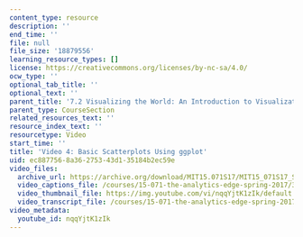 ```yaml
---
content_type: resource
description: ''
end_time: ''
file: null
file_size: '18879556'
learning_resource_types: []
license: https://creativecommons.org/licenses/by-nc-sa/4.0/
ocw_type: ''
optional_tab_title: ''
optional_text: ''
parent_title: '7.2 Visualizing the World: An Introduction to Visualization'
parent_type: CourseSection
related_resources_text: ''
resource_index_text: ''
resourcetype: Video
start_time: ''
title: 'Video 4: Basic Scatterplots Using ggplot'
uid: ec887756-8a36-2753-43d1-35184b2ec59e
video_files:
  archive_url: https://archive.org/download/MIT15.071S17/MIT15_071S17_Session_7.2.07_300k.mp4
  video_captions_file: /courses/15-071-the-analytics-edge-spring-2017/35213202a17b5861a75571a47ff0990c_nqqYjtK1zIk.vtt
  video_thumbnail_file: https://img.youtube.com/vi/nqqYjtK1zIk/default.jpg
  video_transcript_file: /courses/15-071-the-analytics-edge-spring-2017/a26e69bb30e0216bf8b9446e5124f451_nqqYjtK1zIk.pdf
video_metadata:
  youtube_id: nqqYjtK1zIk
---
```

